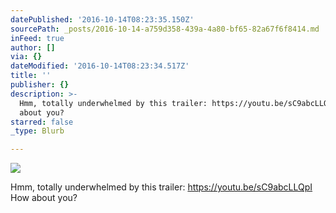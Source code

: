 ```yaml
---
datePublished: '2016-10-14T08:23:35.150Z'
sourcePath: _posts/2016-10-14-a759d358-439a-4a80-bf65-82a67f6f8414.md
inFeed: true
author: []
via: {}
dateModified: '2016-10-14T08:23:34.517Z'
title: ''
publisher: {}
description: >-
  Hmm, totally underwhelmed by this trailer: https://youtu.be/sC9abcLLQpI How
  about you?
starred: false
_type: Blurb

---
```

![](https://imgflo.herokuapp.com/graph/2b2431f8e7ba7b0/f72595d86e56f95ecc032fee04c4869b/croprotate.jpg?cropheight=1705&cropwidth=3403&degrees=0&input=https%3A%2F%2Fthe-grid-user-content.s3-us-west-2.amazonaws.com%2F70a580b6-443c-4384-8278-6a8ef34c7611.jpg&x=0&y=0)

Hmm, totally underwhelmed by this trailer: https://youtu.be/sC9abcLLQpI How about you?